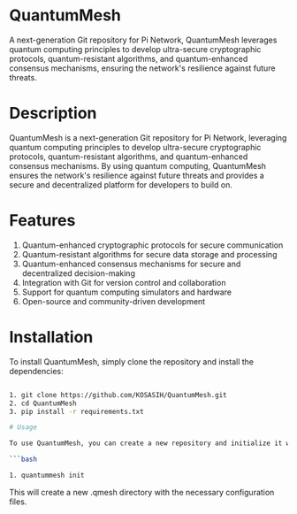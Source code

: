 # QuantumMesh
A next-generation Git repository for Pi Network, QuantumMesh leverages quantum computing principles to develop ultra-secure cryptographic protocols, quantum-resistant algorithms, and quantum-enhanced consensus mechanisms, ensuring the network's resilience against future threats.

# Description 

QuantumMesh is a next-generation Git repository for Pi Network, leveraging quantum computing principles to develop ultra-secure cryptographic protocols, quantum-resistant algorithms, and quantum-enhanced consensus mechanisms. By using quantum computing, QuantumMesh ensures the network's resilience against future threats and provides a secure and decentralized platform for developers to build on.

# Features

1. Quantum-enhanced cryptographic protocols for secure communication
2. Quantum-resistant algorithms for secure data storage and processing
3. Quantum-enhanced consensus mechanisms for secure and decentralized decision-making
4. Integration with Git for version control and collaboration
5. Support for quantum computing simulators and hardware
6. Open-source and community-driven development

# Installation

To install QuantumMesh, simply clone the repository and install the dependencies:

```bash

1. git clone https://github.com/KOSASIH/QuantumMesh.git
2. cd QuantumMesh
3. pip install -r requirements.txt

# Usage

To use QuantumMesh, you can create a new repository and initialize it with the QuantumMesh configuration:

```bash

1. quantummesh init
```

This will create a new .qmesh directory with the necessary configuration files.
